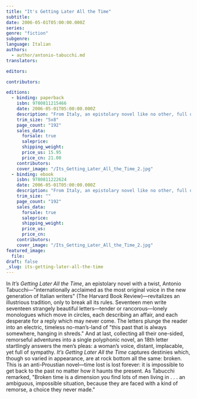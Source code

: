 ```yaml
---
title: "It's Getting Later All the Time"
subtitle:
date: 2006-05-01T05:00:00.000Z
series:
genre: "fiction"
subgenre:
language: Italian
authors:
  - author/antonio-tabucchi.md
translators:

editors:

contributors:

editions:
  - binding: paperback
    isbn: 9780811215466
    date: 2006-05-01T05:00:00.000Z
    description: "From Italy, an epistolary novel like no other, full of Tabucchi's special _enchantment, which trans-figures even as it captivates_ (TLS). "
    trim_size: "5x8"
    page_count: "192"
    sales_data:
      forsale: true
      saleprice:
      shipping_weight:
      price_us: 15.95
      price_cn: 21.00
    contributors:
    cover_image: "/Its_Getting_Later_All_the_Time_2.jpg"
  - binding: ebook
    isbn: 9780811222624
    date: 2006-05-01T05:00:00.000Z
    description: "From Italy, an epistolary novel like no other, full of Tabucchi's special _enchantment, which trans-figures even as it captivates_ (TLS). "
    trim_size: ""
    page_count: "192"
    sales_data:
      forsale: true
      saleprice:
      shipping_weight:
      price_us:
      price_cn:
    contributors:
    cover_image: "/Its_Getting_Later_All_the_Time_2.jpg"
featured_image:
  file:
draft: false
_slug: its-getting-later-all-the-time
---
```


In _It’s Getting Later All the Time_, an epistolary novel with a twist, Antonio Tabucchi—"internationally acclaimed as the most original voice in the new generation of Italian writers" (The Harvard Book Review)—revitalizes an illustrious tradition, only to break all its rules. Seventeen men write seventeen strangely beautiful letters—tender or rancorous—lonely monologues which move in circles, each describing an affair, and each desperate for a reply which may never come. The letters plunge the reader into an electric, timeless no-man’s-land of "this past that is always somewhere, hanging in shreds." And at last, collecting all their one-sided, remorseful adventures into a single polyphonic novel, an 18th letter startlingly answers the men’s pleas: a woman’s voice, distant, implacable, yet full of sympathy. _It’s Getting Later All the Time_ captures destinies which, though so varied in appearance, are at rock bottom all the same: broken. This is an anti-Proustian novel—time lost is lost forever: it is impossible to get back to the past no matter how it haunts the present. As Tabucchi remarked, "Broken time is a dimension you find lots of men living in . . . an ambiguous, impossible situation, because they are faced with a kind of remorse, a choice they never made."

